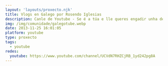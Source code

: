 ```yaml
---
layout: 'layouts/proxecto.njk'
title: Vlogs en Galego por Rosendo Iglesias
description: Canle de Youtube - Se é a túa e lle queres engadir unha descripción e etiquetas, ponte en contacto con nós.
img: /img/comunidade/galegotube.webp
date: 2013-11-25 16:01:05
platform: youtube
type: proxecto
tags:
  - youtube
redes:
  youtube: https://www.youtube.com/channel/UCVdN7RHZCjRB_1yd242pg8A
---
```


